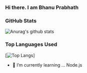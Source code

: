 ### Hi there. I am Bhanu Prabhath


### GitHub Stats

![Anurag's github stats](https://github-readme-stats.vercel.app/api?username=bhanu7410&show_icons=true&theme=ayu-mirage)


### Top Languages Used
[![Top Langs](https://github-readme-stats.vercel.app/api/top-langs/?username=bhanu7410&layout=compact&theme=ayu-mirage)]
- 🌱 I’m currently learning ... Node.js
